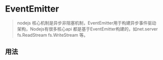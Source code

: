 # EventEmitter 
> nodejs 核心机制是异步非阻塞机制，EventEmitter用于构建异步事件驱动架构，Nodejs有很多核心api 都是基于EventEmitter构建的，如net.server fs.ReadStream fs.WriteStream 等。

## 用法
```

```